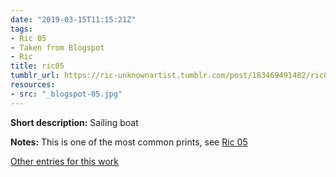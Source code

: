 ```yaml
---
date: "2019-03-15T11:15:21Z"
tags:
- Ric 05
- Taken from Blogspot
- Ric
title: ric05
tumblr_url: https://ric-unknownartist.tumblr.com/post/183469491482/ric05
resources:
- src: "_blogspot-05.jpg"
---
```


**Short description:** Sailing boat

**Notes:** This is one of the most common prints, see [Ric 05](/tags/Ric-05)

[Other entries for this work](/tags/Ric-05)
